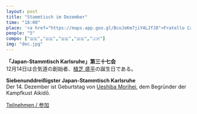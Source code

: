 ```yaml
---
layout: post
title: "Stammtisch im Dezember"
time: "18:00"
place: '<a href="https://maps.app.goo.gl/BcoJeKm7jiY4LJfJ8">Fratello Caputo</a>'
people: "5"
compo: ["🇩🇪","🇩🇪","🇩🇪","🇩🇪","🇯🇵"]
img: "dec.jpg"
---
```



**「Japan-Stammtisch Karlsruhe」第三十七会**  
12月14日は合気道の創始者、[植芝 盛平](https://ja.wikipedia.org/wiki/%E6%A4%8D%E8%8A%9D%E7%9B%9B%E5%B9%B3)の誕生日である。

**Siebenunddreißigster Japan-Stammtisch Karlsruhe**  
Der 14. Dezember ist Geburtstag von [Ueshiba Morihei](https://de.wikipedia.org/wiki/Ueshiba_Morihei), dem Begründer der Kampfkust Aikidō.

[Teilnehmen / 参加](https://nuudel.digitalcourage.de/4GYJZJYHz3A94qq7)
